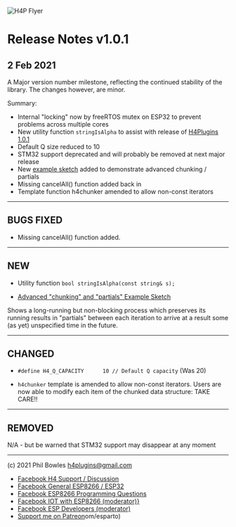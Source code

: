 ![H4P Flyer](/assets/logo.jpg) 

# Release Notes v1.0.1 
## 2 Feb 2021


A Major version number milestone, reflecting the continued stability of the library. The changes however, are minor.

Summary:
* Internal "locking" now by freeRTOS mutex on ESP32 to prevent problems across multiple cores
* New utility function `stringIsAlpha` to assist with release of [H4Plugins 1.0.1](https://github.com/philbowles/h4plugins)
* Default Q size reduced to 10
* STM32 support deprecated and will probably be removed at next major release
* New [example sketch](../examples/chunky_maths/chunky_maths.ino) added to demonstrate advanced chunking / partials
* Missing cancelAll() function added back in
* Template function h4chunker amended to allow non-const iterators

---

## **BUGS FIXED**

* Missing cancelAll() function added.

---

## **NEW**

* Utility function `bool stringIsAlpha(const string& s);`

* [Advanced "chunking" and "partials" Example Sketch](../examples/chunky_maths/chunky_maths.ino)

Shows a long-running but non-blocking process which preserves its running results in "partials" between each iteration to arrive at a result some (as yet) unspecified time in the future.

---

## **CHANGED**

* `#define H4_Q_CAPACITY	  10 // Default Q capacity` (Was 20)

* `h4chunker` template is amended to allow non-const iterators. Users are now able to modify each item of the chunked data structure: TAKE CARE!!

---

## **REMOVED**

N/A - but be warned that STM32 support may disappear at any moment

---

(c) 2021 Phil Bowles h4plugins@gmail.com

* [Facebook H4  Support / Discussion](https://www.facebook.com/groups/444344099599131/)
* [Facebook General ESP8266 / ESP32](https://www.facebook.com/groups/2125820374390340/)
* [Facebook ESP8266 Programming Questions](https://www.facebook.com/groups/esp8266questions/)
* [Facebook IOT with ESP8266 (moderator)}](https://www.facebook.com/groups/1591467384241011/)
* [Facebook ESP Developers (moderator)](https://www.facebook.com/groups/ESP8266/)
* [Support me on Patreon](https://patreon.com/esparto)om/esparto)